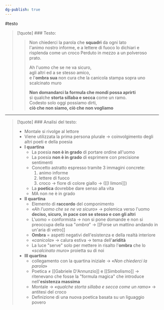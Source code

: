 ```yaml
---
dg-publish: true
---
```

#testo 

> [!quote] ### Testo:
>> Non chiederci la parola che **squadri** da ogni lato  
>> l'animo nostro informe, e a lettere di fuoco
>> lo dichiari e risplenda come un croco
>> Perduto in mezzo a un polveroso prato.
>>
>>Ah l'uomo che se ne va sicuro,  
>> agli altri ed a se stesso amico,  
>> e l'**ombra sua** non cura che la canicola
>> stampa sopra uno scalcinato muro
>>
>>**Non domandarci la formula che mondi possa aprirti**  
>>sì qualche **storta sillaba e secca** come un ramo.  
>>Codesto solo oggi possiamo dirti,  
>>**ciò che non siamo, ciò che non vogliamo**

---

> [!quote] ### Analisi del testo:
> - Montale si rivolge al lettore
> - Viene utilizzata la prima persona plurale -> coinvolgimento degli altri poeti e della poesia
> - **I quartina**
> 	- La poesia **non è in grado** di portare ordine all'uomo
> 	- La poesia **non è in grado** di esprimere con precisione sentimenti
> 	- Concetto astratto espresso tramite 3 immagini concrete:
> 		1. animo informe
> 		2. lettere di fuoco
> 		3. croco -> fiore di colore giallo -> ([[I limoni]])
> 	- La **poetica** dovrebbe dare senso alla vita
> 	- MA non ne è in grado
> - **II quartina**
> 	- Elemento di **raccordo** del componimento
> 	- *«Ah l'uomo che se ne va sicuro»* -> polemica verso l'uomo **deciso, sicuro, in pace con se stesso e con gli altri**
> 	- L'uomo = conformista -> non si pone domande e non si preoccupa della sua "*ombra*" -> [[Forse un mattino andando in un'aria di vetro]]
> 	- **Ombra** = aspetti negativi dell'esistenza e della realtà interiore
> 	- «*canicola*» -> calura estiva -> tema dell'**aridità** 
> 	- La luce "serve" solo per mettere in risalto l'**ombra** che lo «*scalcinato muro*» proietta su di noi
> - **III quartina**
> 	- collegamento con la quartina iniziale -> «*Non chiederci la parola*»
> 	- Poetica ≠ [[Gabriele D'Annunzio]] e [[Simbolismo]] -> ritenevano che fosse la "formula magica" che introduce nell'**esistenza massima**
> 	- Montale -> *«qualche storta sillaba e secca come un ramo»* -> antitesi del croco
> 	- Definizione di una nuova poetica basata su un liguaggio povero



